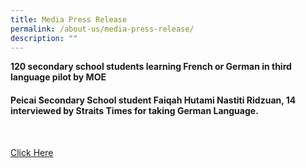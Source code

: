 ```yaml
---
title: Media Press Release
permalink: /about-us/media-press-release/
description: ""
---
```

<p><b>120 secondary school students learning French or German in third language pilot by MOE</b></p><p>
	</p><p></p><h4>Peicai Secondary School student Faiqah Hutami Nastiti Ridzuan, 14 interviewed by Straits Times for taking German Language.</h4><p></p><br>
	<p><a rel="noopener" target="_blank" href="https:// www.straitstimes.com/singapore/120-secondary-school-students-learning-french-or-german-in-third-language-pilot-by-moe">Click Here</a> </p>
